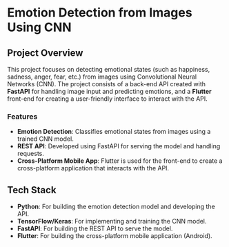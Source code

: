 # Emotion Detection from Images Using CNN

## Project Overview

This project focuses on detecting emotional states (such as happiness, sadness, anger, fear, etc.) from images using Convolutional Neural Networks (CNN). The project consists of a back-end API created with **FastAPI** for handling image input and predicting emotions, and a **Flutter** front-end for creating a user-friendly interface to interact with the API.

### Features

- **Emotion Detection**: Classifies emotional states from images using a trained CNN model.
- **REST API**: Developed using FastAPI for serving the model and handling requests.
- **Cross-Platform Mobile App**: Flutter is used for the front-end to create a cross-platform application that interacts with the API.

## Tech Stack

- **Python**: For building the emotion detection model and developing the API.
- **TensorFlow/Keras**: For implementing and training the CNN model.
- **FastAPI**: For building the REST API to serve the model.
- **Flutter**: For building the cross-platform mobile application (Android).



